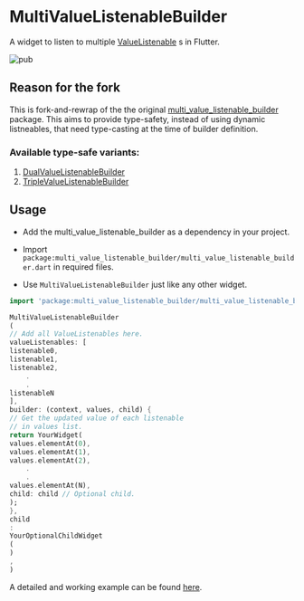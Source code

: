 # MultiValueListenableBuilder

A widget to listen to
multiple [ValueListenable](https://api.flutter.dev/flutter/widgets/ValueListenableBuilder-class.html)
s in Flutter.

![pub](https://img.shields.io/pub/v/multi_value_listenable_builder?logo=multivaluelistenablebuilder)

## Reason for the fork

This is fork-and-rewrap of the the
original [multi_value_listenable_builder](https://github.com/ufrshubham/multi-value-listenable-builder)
package. This aims to provide type-safety, instead of using dynamic listneables, that need
type-casting at the time of builder definition.

### Available type-safe variants:

1. [DualValueListenableBuilder](lib/src/typed/dual_value_listenable_builder.dart)
2. [TripleValueListenableBuilder](lib/src/typed/triple_value_listenable_builder.dart)

## Usage

- Add the multi_value_listenable_builder as a dependency in your project.

- Import `package:multi_value_listenable_builder/multi_value_listenable_builder.dart` in required
  files.

- Use `MultiValueListenableBuilder` just like any other widget.

```dart
import 'package:multi_value_listenable_builder/multi_value_listenable_builder.dart';

MultiValueListenableBuilder
(
// Add all ValueListenables here.
valueListenables: [
listenable0,
listenable1,
listenable2,
    .
    .
listenableN
],
builder: (context, values, child) {
// Get the updated value of each listenable
// in values list.
return YourWidget(
values.elementAt(0),
values.elementAt(1),
values.elementAt(2),
    .
    .
values.elementAt(N),
child: child // Optional child.
);
},
child
:
YourOptionalChildWidget
(
)
,
)
```

A detailed and working example can be
found [here](https://github.com/ufrshubham/multi-value-listenable-builder/tree/main/example/).

